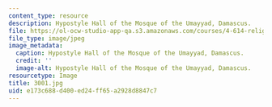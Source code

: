 ```yaml
---
content_type: resource
description: Hypostyle Hall of the Mosque of the Umayyad, Damascus.
file: https://ol-ocw-studio-app-qa.s3.amazonaws.com/courses/4-614-religious-architecture-and-islamic-cultures-fall-2002/e173c688d400ed24ff65a2928d8847c7_3001.jpg
file_type: image/jpeg
image_metadata:
  caption: Hypostyle Hall of the Mosque of the Umayyad, Damascus.
  credit: ''
  image-alt: Hypostyle Hall of the Mosque of the Umayyad, Damascus.
resourcetype: Image
title: 3001.jpg
uid: e173c688-d400-ed24-ff65-a2928d8847c7
---
```

